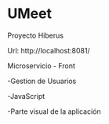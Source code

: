 # UMeet
Proyecto Hiberus

Url: http://localhost:8081/

Microservicio - Front 

-Gestion de Usuarios

-JavaScript

-Parte visual de la aplicación
